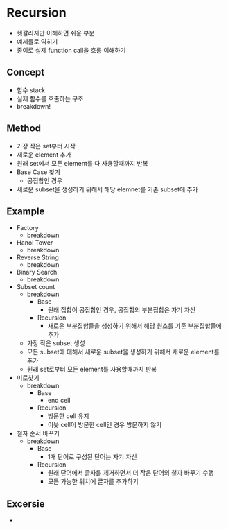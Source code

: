# Recursion
 * 헷갈리지만 이해하면 쉬운 부분
 * 예제들로 익히기
 * 종이로 실제 function call을 흐름 이해하기
## Concept
 * 함수 stack
 * 실제 함수를 호출하는 구조
 * breakdown!
## Method
 * 가장 작은 set부터 시작
 * 새로운 element 추가
 * 원래 set에서 모든 element를 다 사용할때까지 반복
 * Base Case 찾기
    * 공집합인 경우 
* 새로운 subset을 생성하기 위해서 해당 elemnet를 기존 subset에 추가
## Example
 * Factory
    * breakdown
 * Hanoi Tower
    * breakdown
 * Reverse String
    * breakdown
 * Binary Search
    * breakdown
 * Subset count
    * breakdown
        * Base
            * 원래 집합이 공집합인 경우, 공집합의 부분집합은 자기 자신
        * Recursion
            * 새로운 부분집함들을 생성하기 위해서 해당 원소를 기존 부분집합들에 추가
    * 가장 작은 subset 생성
    * 모든 subset에 대해서 새로운 subset을 생성하기 위해서 새로운 element를 추가
    * 원래 set로부터 모든 element를 사용할때까지 반복
 * 미로찾기
    * breakdown
        * Base
            * end cell
        * Recursion
            * 방문한 cell 유지
            * 이웃 cell이 방문한 cell인 경우 방문하지 않기
* 철자 순서 바꾸기
    * breakdown
        * Base
            * 1개 단어로 구성된 단어는 자기 자신
        * Recursion
            * 원래 단어에서 글자를 제거하면서 더 작은 단어의 철자 바꾸기 수행
            * 모든 가능한 위치에 글자를 추가하기
## Excersie
 * 